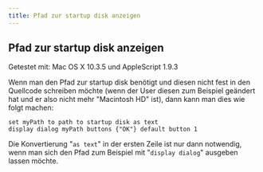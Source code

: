 ```yaml
---
title: Pfad zur startup disk anzeigen
---
```


## Pfad zur startup disk anzeigen

Getestet mit: Mac OS X 10.3.5 und AppleScript 1.9.3

Wenn man den Pfad zur startup disk benötigt und diesen nicht fest in den Quellcode schreiben möchte (wenn der User diesen zum Beispiel geändert hat und er also nicht mehr "Macintosh HD" ist), dann kann man dies wie folgt machen:

```applescript
set myPath to path to startup disk as text
display dialog myPath buttons {"OK"} default button 1
```

Die Konvertierung "`as text`" in der ersten Zeile ist nur dann notwendig, wenn man sich den Pfad zum Beispiel mit "`display dialog`" ausgeben lassen möchte. 
